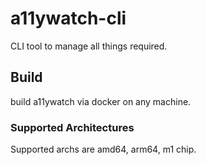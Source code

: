 # a11ywatch-cli

CLI tool to manage all things required.

## Build

build a11ywatch via docker on any machine.

### Supported Architectures

Supported archs are amd64, arm64, m1 chip.
